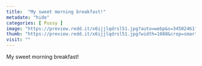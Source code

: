```yaml
---
title:  "My sweet morning breakfast!"
metadate: "hide"
categories: [ Pussy ]
image: "https://preview.redd.it/x6ijjlqdrsl51.jpg?auto=webp&s=34502461ffb88a20c3ea8a986f3b054cb6c089a8"
thumb: "https://preview.redd.it/x6ijjlqdrsl51.jpg?width=1080&crop=smart&auto=webp&s=deba77d57d5b2a3d8ff1fb136c29057dc5d8d7f9"
visit: ""
---
```

My sweet morning breakfast!
